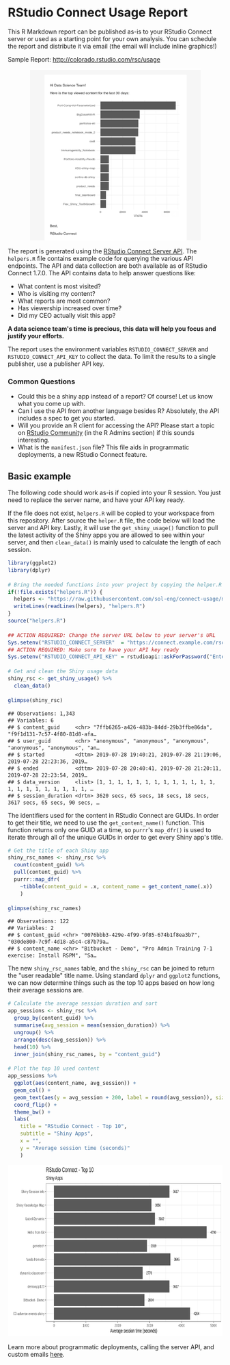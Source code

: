 # RStudio Connect Usage Report

This R Markdown report can be published as-is to your RStudio Connect server or 
used as a starting point for your own analysis. You can schedule the report and 
distribute it via email (the email will include inline graphics!)

Sample Report: http://colorado.rstudio.com/rsc/usage

<center><img src="email-preview.png" width = "400px" height = "400x"></center>

The report is generated using the [RStudio Connect Server API](https://docs.rstudio.com/connect/api). The `helpers.R` file contains example code for querying the various API endpoints. The API and data collection are both available as of RStudio Connect 1.7.0. The API contains data to help answer questions like:

- What content is most visited?
- Who is visiting my content?
- What reports are most common?
- Has viewership increased over time?
- Did my CEO actually visit this app?

**A data science team's time is precious, this data will help you focus and justify your efforts.**

The report uses the environment variables `RSTUDIO_CONNECT_SERVER` and `RSTUDIO_CONNECT_API_KEY` to collect the data. To limit the results to a single publisher, use a publisher API key.

### Common Questions

- Could this be a shiny app instead of a report? Of course! Let us know what you come up with.
- Can I use the API from another language besides R? Absolutely, the API includes a spec to get you started.
- Will you provide an R client for accessing the API? Please start a topic on [RStudio Community](https://community.rstudio.com/c/r-admin) (in the R Admins section) if this sounds interesting.
- What is the `manifest.json` file? This file aids in programmatic deployments, a new RStudio Connect feature.

## Basic example

The following code should work as-is if copied into your R session.  You just need to replace the server name, and have your API key ready.  

If the file does not exist, `helpers.R` will be copied to your workspace from this repository. After source the `helper.R` file, the code below will load the server and API key.  Lastly, it will use the `get_shiny_usage()` function to pull the latest activity of the Shiny apps you are allowed to see within your server, and then `clean_data()` is mainly used to calculate the length of each session. 

```r
library(ggplot2)
library(dplyr)

# Bring the needed functions into your project by copying the helper.R file
if(!file.exists("helpers.R")) {
  helpers <- "https://raw.githubusercontent.com/sol-eng/connect-usage/master/helpers.R"
  writeLines(readLines(helpers), "helpers.R")
}
source("helpers.R")

## ACTION REQUIRED: Change the server URL below to your server's URL
Sys.setenv("RSTUDIO_CONNECT_SERVER"  = "https://connect.example.com/rsc") 
## ACTION REQUIRED: Make sure to have your API key ready
Sys.setenv("RSTUDIO_CONNECT_API_KEY" = rstudioapi::askForPassword("Enter Connect Token:")) 

# Get and clean the Shiny usage data
shiny_rsc <- get_shiny_usage() %>% 
  clean_data()

glimpse(shiny_rsc)
```
```
## Observations: 1,343
## Variables: 6
## $ content_guid     <chr> "7ffb6265-a426-483b-84dd-29b3ffbe86da", "f9f1d131-7c57-4f80-81d8-afa…
## $ user_guid        <chr> "anonymous", "anonymous", "anonymous", "anonymous", "anonymous", "an…
## $ started          <dttm> 2019-07-28 19:40:21, 2019-07-28 21:19:06, 2019-07-28 22:23:36, 2019…
## $ ended            <dttm> 2019-07-28 20:40:41, 2019-07-28 21:20:11, 2019-07-28 22:23:54, 2019…
## $ data_version     <list> [1, 1, 1, 1, 1, 1, 1, 1, 1, 1, 1, 1, 1, 1, 1, 1, 1, 1, 1, 1, 1, 1, …
## $ session_duration <drtn> 3620 secs, 65 secs, 18 secs, 18 secs, 3617 secs, 65 secs, 90 secs, …
```

The identifiers used for the content in RStudio Connect are GUIDs.  In order to get their title, we need to use the `get_content_name()` function.  This function returns only one GUID at a time, so `purrr`'s `map_dfr()` is used to iterate through all of the unique GUIDs in order to get every Shiny app's title.

```r
# Get the title of each Shiny app
shiny_rsc_names <- shiny_rsc %>%
  count(content_guid) %>% 
  pull(content_guid) %>%
  purrr::map_dfr(
    ~tibble(content_guid = .x, content_name = get_content_name(.x))
    )

glimpse(shiny_rsc_names)
```
```
## Observations: 122
## Variables: 2
## $ content_guid <chr> "0076bbb3-429e-4f99-9f85-674b1f8ea3b7", "030de800-7c9f-4d18-a5c4-c87b79a…
## $ content_name <chr> "Bitbucket - Demo", "Pro Admin Training 7-1 exercise: Install RSPM", "Sa…
```

The new `shiny_rsc_names` table, and the `shiny_rsc` can be joined to return the "user readable" title name. Using standard `dplyr` and `ggplot2` functions, we can now determine things such as the top 10 apps based on how long their average sessions are.

```r
# Calculate the average session duration and sort
app_sessions <- shiny_rsc %>%
  group_by(content_guid) %>%
  summarise(avg_session = mean(session_duration)) %>%
  ungroup() %>%
  arrange(desc(avg_session)) %>%
  head(10) %>%
  inner_join(shiny_rsc_names, by = "content_guid") 
  
# Plot the top 10 used content
app_sessions %>%
  ggplot(aes(content_name, avg_session)) +
  geom_col() +
  geom_text(aes(y = avg_session + 200, label = round(avg_session)), size = 3) +
  coord_flip() +
  theme_bw() +
  labs(
    title = "RStudio Connect - Top 10", 
    subtitle = "Shiny Apps", 
    x = "", 
    y = "Average session time (seconds)"
    )
```

<center><img src="ggplot-usage.png" width = "800px" height = "400x"></center>

Learn more about programmatic deployments, calling the server API, and custom emails [here](https://docs.rstudio.com/user).
